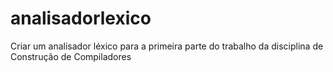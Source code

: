 # analisadorlexico
Criar um analisador léxico para a primeira parte do trabalho da disciplina de Construção de Compiladores
